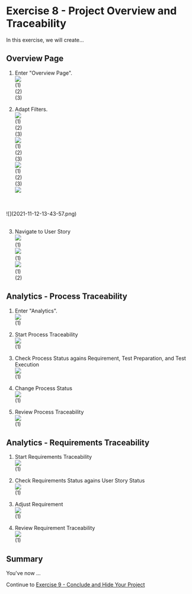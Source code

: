 # Exercise 8 - Project Overview and Traceability

In this exercise, we will create...

## Overview Page

1. Enter "Overview Page".
<br> ![](2021-11-12-13-42-37.png)
<br> (1)
<br> (2)
<br> (3)

2. Adapt Filters.
<br> ![](2021-11-12-13-42-58.png)
<br> (1)
<br> (2)
<br> (3)
<br> ![](2021-11-12-13-43-12.png)
<br> (1)
<br> (2)
<br> (3)
<br> ![](2021-11-12-13-43-25.png)
<br> (1)
<br> (2)
<br> (3)
<br> ![](2021-11-12-13-43-40.png)
<br>
<br> ![](2021-11-12-13-43-57.png)
<br>
<br> 

3. Navigate to User Story
<br> ![](2021-11-12-13-44-57.png)
<br> (1)
<br> ![](2021-11-12-13-45-27.png)
<br> (1)
<br> ![](2021-11-12-13-45-47.png)
<br> (1)
<br> (2)


## Analytics - Process Traceability

1. Enter "Analytics".
<br> ![](2021-11-12-13-46-33.png)
<br> (1)

2. Start Process Traceability
<br> ![](2021-11-12-13-47-11.png)
<br> (1)

3. Check Process Status agains Requirement, Test Preparation, and Test Execution
<br> ![](2021-11-12-13-48-28.png)
<br> (1)

4. Change Process Status
<br> ![](2021-11-12-13-49-31.png)
<br> (1)

5. Review Process Traceability
<br> ![](2021-11-12-13-50-07.png)
<br> (1)

## Analytics - Requirements Traceability

1. Start Requirements Traceability
<br> ![](2021-11-12-13-50-53.png)
<br> (1)

2. Check Requirements Status agains User Story Status
<br> ![](2021-11-12-13-51-55.png)
<br> (1)

3. Adjust Requirement
<br> ![](2021-11-12-14-01-48.png)
<br> (1)

4. Review Requirement Traceability
<br> ![](2021-11-12-14-02-37.png)
<br> (1)

## Summary

You've now ...

Continue to [Exercise 9 - Conclude and Hide Your Project](../ex9/README.md)
